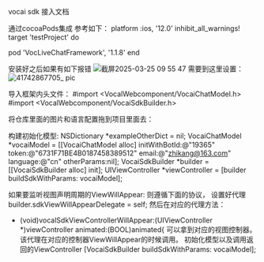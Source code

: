 vocai sdk 接入文档

通过cocoaPods集成 
参考如下：
platform :ios, '12.0'
inhibit_all_warnings!
target 'testProject' do
   
  pod 'VocLiveChatFramework', '1.1.8'
end


安装好之后如果有如下报错
![截屏2025-03-25 09 55 47](https://github.com/user-attachments/assets/aebe0dba-4d79-4598-9891-d77f11212631)
需要到这里设置：
![41742867705_ pic](https://github.com/user-attachments/assets/0a6d22e3-b235-4d8c-aaf5-007c0c43d0c4)

导入框架内头文件：
#import <VocalWebcomponent/VocaiChatModel.h>
#import <VocalWebcomponent/VocaiSdkBuilder.h>


将仓库里面的图片和语言配置拖到项目里面去：


构建初始化模型:
    NSDictionary *exampleOtherDict = nil;
    VocaiChatModel *vocaiModel = [[VocaiChatModel alloc] initWithBotId:@"19365" token:@"6731F71BE4B0187458389512" email:@"zhikang@163.com" language:@"cn" otherParams:nil];
    VocaiSdkBuilder *builder = [[VocaiSdkBuilder alloc] init];
    UIViewController *viewController = [builder buildSdkWithParams: vocaiModel];

如果要监听视图声明周期的ViewWillAppear: 则遵循下面的协议， 设置好代理
   <VocaiSdkBuilderViewControllerLifecycleDelegate>
    builder.sdkViewWillAppearDelegate = self;
然后在对应的代理方法：
- (void)vocalSdkViewControllerWillAppear:(UIViewController *)viewController animated:(BOOL)animated{
可以拿到对应的视图控制器。该代理在对应的控制器ViewWillAppear的时候调用。
初始化模型以及调用返回的ViewController [VocaiSdkBuilder buildSdkWithParams: vocaiModel];
